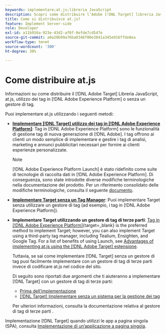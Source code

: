 ```yaml
---
keywords: implementare;at.js;libreria JavaScript
description: Scopri come distribuire l’Adobe [!DNL Target] libreria JavaScript at.js utilizzando i tag in Adobe Experience Platform o senza un gestore di tag.
title: Come si distribuisce at.js?
feature: Implement Server-side
role: Developer
exl-id: a11b916a-923e-43d2-af0f-8efde7cd547e
source-git-commit: a0a20b99a76ba0346f00e3841a345e916ffde8ea
workflow-type: tm+mt
source-wordcount: '300'
ht-degree: 30%

---
```


# Come distribuire at.js

Informazioni su come distribuire il [!DNL Adobe Target] Libreria JavaScript, at.js, utilizzo dei tag in [!DNL Adobe Experience Platform] o senza un gestore di tag.

Puoi implementare at.js utilizzando i seguenti metodi:

* **[Implementare [!DNL Target] utilizzo dei tag in [!DNL Adobe Experience Platform]](https://developer.adobe.com/target/implement/client-side/atjs/how-to-deployatjs/implement-target-using-adobe-launch/)**: Tag in [!DNL Adobe Experience Platform] sono le funzionalità di gestione tag di nuova generazione di [!DNL Adobe]. I tag offrono ai clienti un modo semplice di implementare e gestire i tag di analisi, marketing e annunci pubblicitari necessari per fornire ai clienti esperienze personalizzate.

   >[!NOTE]
   >
   >[!DNL Adobe Experience Platform Launch] è stato ridefinito come suite di tecnologie di raccolta dati in [!DNL Adobe Experience Platform]. Di conseguenza, sono state introdotte diverse modifiche terminologiche nella documentazione del prodotto. Per un riferimento consolidato delle modifiche terminologiche, consulta il seguente [documento](https://experienceleague.adobe.com/docs/experience-platform/tags/term-updates.html?lang=it).

* **[Implementare Target senza un Tag Manager](https://developer.adobe.com/target/implement/client-side/atjs/how-to-deployatjs/implement-target-without-a-tag-manager/)**: Puoi implementare Target senza utilizzare un gestore di tag (ad esempio, i tag in [!DNL Adobe Experience Platform]).
* **Implementare Target utilizzando un gestore di tag di terze parti**: [Tag in [!DNL Adobe Experience Platform]](https://developer.adobe.com/target/implement/client-side/atjs/how-to-deployatjs/implement-target-using-adobe-launch/){target=_blank} is the preferred method to implement Target; however, you can also implement Target using a third-party tag manager, including Tealium, Ensighten, and Google Tag. For a list of benefits of using Launch, see [Advantages of implementing at.js using the [!DNL Adobe Target] estensione](https://developer.adobe.com/target/implement/client-side/atjs/how-to-deployatjs/implement-target-using-adobe-launch/).

   Tuttavia, se sai come implementare [!DNL Target] senza un gestore di tag puoi facilmente implementare con un gestore di tag di terze parti invece di codificare at.js nel codice del sito.

   Di seguito sono riportati due argomenti che ti aiuteranno a implementare [!DNL Target] con un gestore di tag di terze parti:

   * [Prima dell’implementazione](https://developer.adobe.com/target/before-implement/)
   * [ [!DNL Target] Implementare senza un sistema per la gestione dei tag](https://developer.adobe.com/target/implement/client-side/atjs/how-to-deployatjs/implement-target-without-a-tag-manager/)

   Per ulteriori informazioni, consulta la documentazione relativa al gestore di tag di terze parti .

Implementazione [!DNL Target] quando utilizzi le app a pagina singola (SPA), consulta [Implementazione di un’applicazione a pagina singola](https://developer.adobe.com/target/implement/client-side/atjs/how-to-deployatjs/target-atjs-single-page-application/).
